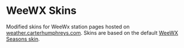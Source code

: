 # WeeWX Skins
Modified skins for WeeWx station pages hosted on [weather.carterhumphreys.com](http://weather.carterhumphreys.com/). Skins are based on the default [WeeWX Seasons skin](https://github.com/weewx/weewx/tree/master/skins/Seasons).
